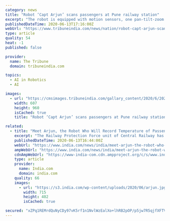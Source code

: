 ```yaml
---
category: news
title: "Robot ‘Capt Arjun’ scans passengers at Pune railway station"
excerpt: "The robot is equipped with motion sensors, one pan-tilt-zoom camera, dome camera which can track suspicious or anti-social activities The Central Railway’s Railway Protection Force, here, has deployed a robot,"
publishedDateTime: 2020-06-13T17:16:00Z
webUrl: "https://www.tribuneindia.com/news/nation/robot-capt-arjun-scans-passengers-at-pune-railway-station-98721"
type: article
quality: 54
heat: -1
published: false

provider:
  name: The Tribune
  domain: tribuneindia.com

topics:
  - AI in Robotics
  - AI

images:
  - url: "https://cmsimages.tribuneindia.com/gallary_content/2020/6/2020_6$largeimg_6268042.JPG"
    width: 607
    height: 960
    isCached: true
    title: "Robot ‘Capt Arjun’ scans passengers at Pune railway station"

related:
  - title: "Meet Arjun, the Robot Who Will Record Temperature of Passengers in Pune Railway Station"
    excerpt: "The Railway Protection Force unit of Central Railway has deployed a robot to thermally screen and record temperature of passengers at Pune station in view of the novel coronavirus outbreak, officials said on Saturday."
    publishedDateTime: 2020-06-13T16:44:00Z
    webUrl: "https://www.india.com/news/india/meet-arjun-the-robot-who-will-record-temperature-of-passengers-in-pune-railway-station-4057264/"
    ampWebUrl: "https://www.india.com/news/india/meet-arjun-the-robot-who-will-record-temperature-of-passengers-in-pune-railway-station-4057264/amp/"
    cdnAmpWebUrl: "https://www-india-com.cdn.ampproject.org/c/s/www.india.com/news/india/meet-arjun-the-robot-who-will-record-temperature-of-passengers-in-pune-railway-station-4057264/amp/"
    type: article
    provider:
      name: India.com
      domain: india.com
    quality: 66
    images:
      - url: "https://s3.india.com/wp-content/uploads/2020/06/arjun.jpg"
        width: 715
        height: 402
        isCached: true

secured: "xZPq1REMrdQuNyCDy97vK5rf1n1NvlWzEalXo+lhRB2pOP/p5jw7R5qjfXFTVkCvtcbue8CY/c69z/2Bs766ffKEQZWY8XF4g2bkpxw7FKYWkfizX6U1lyAUZOUrSyB6t1iWzYJ4Ur0qOvKDGUChbHq0f3qzbCtJyEp+eDqrEesyjXJlz1tToa26zqGItFT9r39utqRUrDyBikxNKTL/boaE1rQTbI7VMdwpEhq/2geLXjdws0xIu8/jXuxlIJcfNxCcDKGMb8X/a1crI/wArToYGfXujjzxDVGjrn6x/bSEBdrxp4V0RkpgneV3QYSjZ2TCBJwl+2UjJqNvwu5XEw==;Cg6bY0zW+c5m8l3jY/Kk3w=="
---
```


